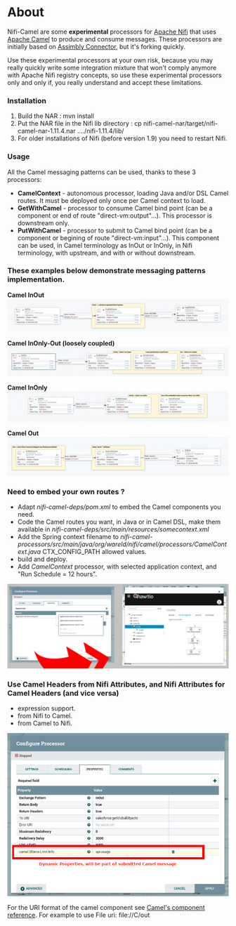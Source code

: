 # About

Nifi-Camel are some **experimental** processors for [Apache Nifi](http://nifi.apache.org/) that uses [Apache Camel](http://camel.apache.org/) to produce and consume messages. These processors are initially based on [Assimbly Connector](https://github.com/assimbly/connector), but it's forking quickly.

Use these experimental processors at your own risk, because you may really quickly write some integration mixture that won't comply anymore with Apache Nifi registry concepts, so use these experimental processors only and only if, you really understand and accept these limitations.


### Installation

1. Build the NAR : mvn install
2. Put the NAR file in the Nifi lib directory : cp nifi-camel-nar/target/nifi-camel-nar-1.11.4.nar ..../nifi-1.11.4/lib/
3. For older installations of Nifi (before version 1.9) you need to restart Nifi.


### Usage

All the Camel messaging patterns can be used, thanks to these 3 processors:
* **CamelContext** - autonomous processor, loading Java and/or DSL Camel routes. It must be deployed only once per Camel context to load.
* **GetWithCamel** - processor to consume Camel bind point (can be a component or end of route "direct-vm:output"...). This processor is downstream only.
* **PutWithCamel** - processor to submit to Camel bind point (can be a component or begining of route "direct-vm:input"...). This component can be used, in Camel terminology as InOut or InOnly, in Nifi terminology, with upstream, and with or without downstream.


### These examples below demonstrate messaging patterns implementation.

**Camel InOut**
![Alt text](nifi-camel-processors/src/main/resources/docs/org.wareld.nifi.camel.processors.CamelContext/camel-InOut.jpg?raw=true "Camel InOut")

**Camel InOnly-Out (loosely coupled)**
![Alt text](nifi-camel-processors/src/main/resources/docs/org.wareld.nifi.camel.processors.CamelContext/camel-InOnly-loosely-coupled-Out.jpg?raw=true "Camel InOnly-Out (loosely coupled)")

**Camel InOnly**
![Alt text](nifi-camel-processors/src/main/resources/docs/org.wareld.nifi.camel.processors.CamelContext/camel-InOnly.jpg?raw=true "Camel InOnly")

**Camel Out**
![Alt text](nifi-camel-processors/src/main/resources/docs/org.wareld.nifi.camel.processors.CamelContext/camel-Out.jpg?raw=true "Camel InOnly")



### Need to embed your own routes ?

* Adapt <em>nifi-camel-deps/pom.xml</em> to embed the Camel components you need.
* Code the Camel routes you want, in Java or in Camel DSL, make them available in <em>nifi-camel-deps/src/main/resources/somecontext.xml</em>
* Add the Spring context filename to <em>nifi-camel-processors/src/main/java/org/wareld/nifi/camel/processors/CamelContext.java</em> CTX_CONFIG_PATH allowed values.
* build and deploy.
* Add <em>CamelContext</em> processor, with selected application context, and "Run Schedule = 12 hours".

![Alt text](nifi-camel-processors/src/main/resources/docs/org.wareld.nifi.camel.processors.CamelContext/camel-context-2.jpg?raw=true "Camel Context")



### Use Camel Headers from Nifi Attributes, and Nifi Attributes for Camel Headers (and vice versa)

* expression support.
* from Nifi to Camel.
* from Camel to Nifi.

![Alt text](nifi-camel-processors/src/main/resources/docs/org.wareld.nifi.camel.processors.CamelContext/camel-headers.jpg?raw=true "Camel Context")


For the URI format of the camel component see [Camel's component reference](https://camel.apache.org/components/latest/). For 
example to use File uri: file://C/out
